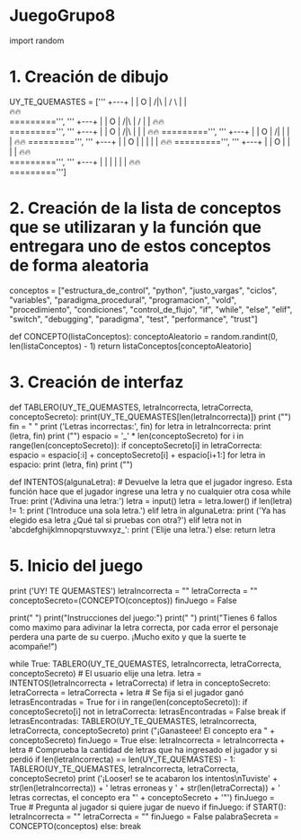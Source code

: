 # JuegoGrupo8

import random

# 1. Creación de dibujo



UY_TE_QUEMASTES = ['''
      +---+
      |   |
      O   |
     /|\  |
     / \  |
          |   
    🔥🔥       
    =========''', '''
      +---+
      |   |
      O   |
     /|\  |
     /    |
          |
    🔥🔥           
    =========''', '''
      +---+
      |   |
      O   |
     /|\  |
          |
          |
    🔥🔥
    =========''', '''
      +---+
      |   |
      O   |
     /|   |
          |
          |
    🔥🔥
    =========''', '''
      +---+
      |   |
      O   |
      |   |
          |
          |
     🔥🔥
    =========''', '''
      +---+
      |   |
      O   |
          |
          |
          |
     🔥🔥             
    =========''', '''
      +---+
      |   |
          |
          |
          |
          |
     🔥🔥              
    =========''']

# 2. Creación de la lista de conceptos que se utilizaran y la función que entregara uno de estos conceptos de forma aleatoria

conceptos = ["estructura_de_control", "python", "justo_vargas", "ciclos", "variables", "paradigma_procedural", "programacion", "vold", "procedimiento", "condiciones", "control_de_flujo", "if", "while", "else", "elif", "switch", "debugging", "paradigma", "test", "performance", "trust"]


def CONCEPTO(listaConceptos):
    conceptoAleatorio = random.randint(0, len(listaConceptos) - 1)
    return listaConceptos[conceptoAleatorio]

# 3. Creación de interfaz
 
def TABLERO(UY_TE_QUEMASTES, letraIncorrecta,   letraCorrecta, conceptoSecreto):
    print(UY_TE_QUEMASTES[len(letraIncorrecta)])
    print ("")
    fin = " "
    print ('Letras incorrectas:', fin)
    for letra in letraIncorrecta:
        print (letra, fin)
    print ("")
    espacio = '_' * len(conceptoSecreto)
    for i in range(len(conceptoSecreto)): 
        if conceptoSecreto[i] in letraCorrecta:
            espacio = espacio[:i] + conceptoSecreto[i] + espacio[i+1:]
    for letra in espacio: 
        print (letra, fin)
    print ("")
  
def INTENTOS(algunaLetra):
    # Devuelve la letra que el jugador ingreso. Esta función hace que el jugador ingrese una letra y no cualquier otra cosa
    while True:
        print ('Adivina una letra:')
        letra = input()
        letra = letra.lower()
        if len(letra) != 1:
            print ('Introduce una sola letra.') 
        elif letra in algunaLetra:
            print ('Ya has elegido esa letra ¿Qué tal si pruebas con otra?')
        elif letra not in 'abcdefghijklmnopqrstuvwxyz_':
            print ('Elije una letra.')
        else:
            return letra
# 5. Inicio del juego
  
print ('UY! TE QUEMASTES')
letraIncorrecta = ""
letraCorrecta = ""
conceptoSecreto=(CONCEPTO(conceptos))
finJuego = False

print(" ")
print("Instrucciones del juego:")
print(" ")
print("Tienes 6 fallos como maximo para adivinar la letra correcta, por cada error el personaje perdera una parte de su cuerpo. ¡Mucho exito y que la suerte te acompañe!")

while True: 
    TABLERO(UY_TE_QUEMASTES, letraIncorrecta, letraCorrecta, conceptoSecreto)
    # El usuario elije una letra.
    letra = INTENTOS(letraIncorrecta + letraCorrecta)
    if letra in conceptoSecreto:
        letraCorrecta = letraCorrecta + letra
        # Se fija si el jugador ganó
        letrasEncontradas = True
        for i in range(len(conceptoSecreto)):
            if conceptoSecreto[i] not in letraCorrecta:
                letrasEncontradas = False
                break
        if letrasEncontradas:
          TABLERO(UY_TE_QUEMASTES, letraIncorrecta, letraCorrecta, conceptoSecreto)
          print ("¡Ganasteee! El concepto era " + conceptoSecreto)
          finJuego = True
    else:
        letraIncorrecta = letraIncorrecta + letra
        # Comprueba la cantidad de letras que ha ingresado el jugador y si perdió
        if len(letraIncorrecta) == len(UY_TE_QUEMASTES) - 1:
            TABLERO(UY_TE_QUEMASTES, letraIncorrecta, letraCorrecta, conceptoSecreto)
            print ('¡Looser! se te acabaron los intentos\nTuviste' + str(len(letraIncorrecta)) + ' letras erroneas y ' + str(len(letraCorrecta)) + ' letras correctas, el concepto era "' + conceptoSecreto + '"')
            finJuego = True
    # Pregunta al jugador si quiere jugar de nuevo
    if finJuego:
        if START():
            letraIncorrecta = ""
            letraCorrecta = ""
            finJuego = False
            palabraSecreta = CONCEPTO(conceptos)
        else:
            break   
